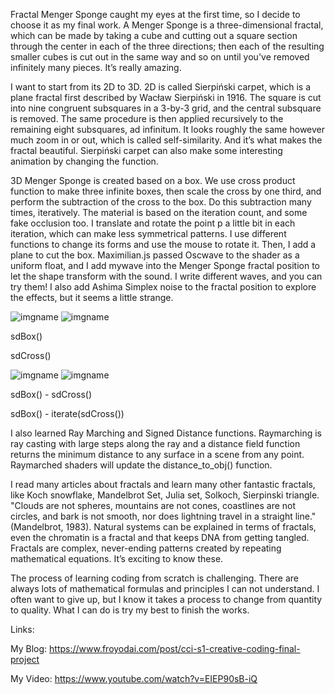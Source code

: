 Fractal Menger Sponge caught my eyes at the first time, so I decide to choose it as my final work. A Menger Sponge is a three-dimensional fractal, which can be made by taking a cube and cutting out a square section through the center in each of the three directions; then each of the resulting smaller cubes is cut out in the same way and so on until you've removed infinitely many pieces. It’s really amazing. 

I want to start from its 2D to 3D. 2D is called Sierpiński carpet, which is a
plane fractal first described by Wacław Sierpiński in 1916. The square is cut into nine congruent subsquares in a 3-by-3 grid, and the central subsquare is removed. The same procedure is then applied recursively to the remaining eight subsquares, ad infinitum. It looks roughly the same however much zoom in or out, which is called self-similarity. And it’s what makes the fractal beautiful. Sierpiński carpet can also make some interesting animation by changing the function.

3D Menger Sponge is created based on a box. We use cross product function to make three infinite boxes, then scale the cross by one third, and perform the subtraction of the cross to the box. Do this subtraction many times, iteratively. The material is based on the iteration count, and some fake occlusion too. I translate and rotate the point p a little bit in each iteration, which can make less symmetrical patterns. I use different functions to change its forms and use the mouse to rotate it. Then, I add a plane to cut the box. Maximilian.js passed Oscwave to the shader as a uniform float, and I add mywave into the Menger Sponge fractal position to let the shape transform with the sound. I write different waves, and you can try them! I also add Ashima Simplex noise to the fractal position to explore the effects, but it seems a little strange.

![imgname](https://www.iquilezles.org/www/articles/menger/gfx05.jpg)      ![imgname](https://www.iquilezles.org/www/articles/menger/gfx06.jpg)

sdBox()                                                                   

sdCross()

![imgname](https://www.iquilezles.org/www/articles/menger/gfx07.jpg)      ![imgname](https://www.iquilezles.org/www/articles/menger/gfx08.jpg)

sdBox() - sdCross()                                                       

sdBox() - iterate(sdCross())

I also learned Ray Marching and Signed Distance functions. Raymarching is ray casting with large steps along the ray and a distance field function returns the minimum distance to any surface in a scene from any point. Raymarched shaders will update the distance_to_obj() function.

I read many articles about fractals and learn many other fantastic fractals, like Koch snowflake, Mandelbrot Set, Julia set, Solkoch, Sierpinski triangle. "Clouds are not spheres, mountains are not cones, coastlines are not circles, and bark is not smooth, nor does lightning travel in a straight line."(Mandelbrot, 1983). Natural systems can be explained in terms of fractals, even the chromatin is a fractal and that keeps DNA from getting tangled. Fractals are complex, never-ending patterns created by repeating mathematical equations. It’s exciting to know these.

The process of learning coding from scratch is challenging. There are always lots of mathematical formulas and principles I can not understand. I often want to give up, but I know it takes a process to change from quantity to quality. What I can do is try my best to finish the works.

Links:

My Blog: https://www.froyodai.com/post/cci-s1-creative-coding-final-project

My Video: https://www.youtube.com/watch?v=EIEP90sB-iQ

